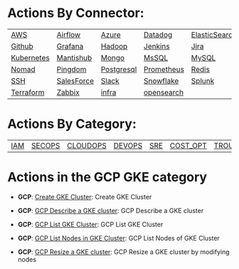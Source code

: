 # Actions By Connector:
| | | | | | 
 | ---| ---| ---| ---| ---| 
 | [AWS](lists/action_AWS.md) | [Airflow](lists/action_Airflow.md) | [Azure](lists/action_Azure.md) | [Datadog](lists/action_Datadog.md) | [ElasticSearch](lists/action_ElasticSearch.md) | [GCP](lists/action_GCP.md) |
 | [Github](lists/action_Github.md) | [Grafana](lists/action_Grafana.md) | [Hadoop](lists/action_Hadoop.md) | [Jenkins](lists/action_Jenkins.md) | [Jira](lists/action_Jira.md) | [Kafka](lists/action_Kafka.md) |
 | [Kubernetes](lists/action_Kubernetes.md) | [Mantishub](lists/action_Mantishub.md) | [Mongo](lists/action_Mongo.md) | [MsSQL](lists/action_MsSQL.md) | [MySQL](lists/action_MySQL.md) | [Netbox](lists/action_Netbox.md) |
 | [Nomad](lists/action_Nomad.md) | [Pingdom](lists/action_Pingdom.md) | [Postgresql](lists/action_Postgresql.md) | [Prometheus](lists/action_Prometheus.md) | [Redis](lists/action_Redis.md) | [Rest](lists/action_Rest.md) |
 | [SSH](lists/action_SSH.md) | [SalesForce](lists/action_SalesForce.md) | [Slack](lists/action_Slack.md) | [Snowflake](lists/action_Snowflake.md) | [Splunk](lists/action_Splunk.md) | [Stripe](lists/action_Stripe.md) |
 | [Terraform](lists/action_Terraform.md) | [Zabbix](lists/action_Zabbix.md) | [infra](lists/action_infra.md) | [opensearch](lists/action_opensearch.md) | 

 
 # Actions By Category: 
| | | | | | | | | 
 | ---| ---| ---| ---| ---| ---| ---| ---| 
 | [IAM](lists/action_IAM.md) | [SECOPS](lists/action_SECOPS.md) | [CLOUDOPS](lists/action_CLOUDOPS.md) | [DEVOPS](lists/action_DEVOPS.md) | [SRE](lists/action_SRE.md) | [COST_OPT](lists/action_COST_OPT.md) | [TROUBLESHOOTING](lists/action_TROUBLESHOOTING.md) | [ES](lists/action_ES.md) | 


 # Actions in the GCP GKE category
* **GCP**: [Create GKE Cluster](https://github.com/unskript/Awesome-CloudOps-Automation/tree/master/GCP/legos/gcp_create_gke_cluster/gcp_create_gke_cluster.py): Create GKE Cluster

* **GCP**: [GCP Describe a GKE cluster](https://github.com/unskript/Awesome-CloudOps-Automation/tree/master/GCP/legos/gcp_describe_gke_cluster/gcp_describe_gke_cluster.py): GCP Describe a GKE cluster

* **GCP**: [GCP List GKE Cluster](https://github.com/unskript/Awesome-CloudOps-Automation/tree/master/GCP/legos/gcp_list_gke_cluster/gcp_list_gke_cluster.py): GCP List GKE Cluster

* **GCP**: [GCP List Nodes in GKE Cluster](https://github.com/unskript/Awesome-CloudOps-Automation/tree/master/GCP/legos/gcp_list_nodes_in_gke_cluster/gcp_list_nodes_in_gke_cluster.py): GCP List Nodes of GKE Cluster

* **GCP**: [GCP Resize a GKE cluster](https://github.com/unskript/Awesome-CloudOps-Automation/tree/master/GCP/legos/gcp_resize_gke_cluster/gcp_resize_gke_cluster.py): GCP Resize a GKE cluster by modifying nodes

